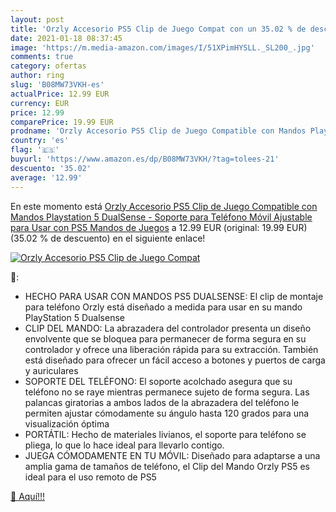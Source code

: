 ```yaml
---
layout: post
title: 'Orzly Accesorio PS5 Clip de Juego Compat con un 35.02 % de descuento'
date: 2021-01-18 08:37:45
image: 'https://m.media-amazon.com/images/I/51XPimHYSLL._SL200_.jpg'
comments: true
category: ofertas
author: ring
slug: 'B08MW73VKH-es'
actualPrice: 12.99 EUR
currency: EUR
price: 12.99
comparePrice: 19.99 EUR
prodname: 'Orzly Accesorio PS5 Clip de Juego Compatible con Mandos Playstation 5 DualSense - Soporte para Teléfono Móvil Ajustable para Usar con PS5 Mandos de Juegos'
country: 'es'
flag: '🇪🇸'
buyurl: 'https://www.amazon.es/dp/B08MW73VKH/?tag=tolees-21'
descuento: '35.02'
average: '12.99'
---
```


En este momento está [Orzly Accesorio PS5 Clip de Juego Compatible con Mandos Playstation 5 DualSense - Soporte para Teléfono Móvil Ajustable para Usar con PS5 Mandos de Juegos](https://www.amazon.es/dp/B08MW73VKH/?tag=tolees-21) a 12.99 EUR (original: 19.99 EUR) (35.02 %  de descuento) en el siguiente enlace!

[![Orzly Accesorio PS5 Clip de Juego Compat](https://m.media-amazon.com/images/I/51XPimHYSLL._SL200_.jpg)](https://www.amazon.es/dp/B08MW73VKH/?tag=tolees-21)

🔎:

- HECHO PARA USAR CON MANDOS PS5 DUALSENSE: El clip de montaje para teléfono Orzly está diseñado a medida para usar en su mando PlayStation 5 Dualsense
- CLIP DEL MANDO: La abrazadera del controlador presenta un diseño envolvente que se bloquea para permanecer de forma segura en su controlador y ofrece una liberación rápida para su extracción. También está diseñado para ofrecer un fácil acceso a botones y puertos de carga y auriculares
- SOPORTE DEL TELÉFONO: El soporte acolchado asegura que su teléfono no se raye mientras permanece sujeto de forma segura. Las palancas giratorias a ambos lados de la abrazadera del teléfono le permiten ajustar cómodamente su ángulo hasta 120 grados para una visualización óptima
- PORTÁTIL: Hecho de materiales livianos, el soporte para teléfono se pliega, lo que lo hace ideal para llevarlo contigo.
- JUEGA CÓMODAMENTE EN TU MÓVIL: Diseñado para adaptarse a una amplia gama de tamaños de teléfono, el Clip del Mando Orzly PS5 es ideal para el uso remoto de PS5

[🛒 Aquí!!!](https://www.amazon.es/dp/B08MW73VKH/?tag=tolees-21)
